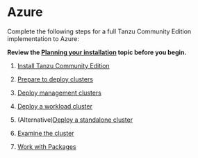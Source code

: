 # Azure

Complete the following steps for a full Tanzu Community Edition implementation to Azure:

**Review the [Planning your installation](installation-planning.md) topic before you begin.**

1. [Install Tanzu Community Edition](cli-installation)

1. [Prepare to deploy clusters](azure-mgmt)

1. [Deploy management clusters](azure-install-mgmt)

1. [Deploy a workload cluster](workload-clusters)

1. (Alternative)[Deploy a standalone cluster](azure-install-standalone)

1. [Examine the cluster](verify-deployment)

1. [Work with Packages](package-management)
